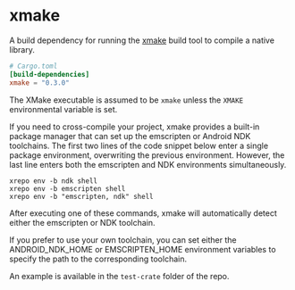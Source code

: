 # xmake

A build dependency for running the [xmake](https://xmake.io/) build tool to compile a native
library.

```toml
# Cargo.toml
[build-dependencies]
xmake = "0.3.0"
```

The XMake executable is assumed to be `xmake` unless the `XMAKE`
environmental variable is set.

If you need to cross-compile your project, xmake provides a built-in package manager that can set up the emscripten or Android NDK toolchains. The first two lines of the code snippet below enter a single package environment, overwriting the previous environment. However, the last line enters both the emscripten and NDK environments simultaneously.
```
xrepo env -b ndk shell
xrepo env -b emscripten shell
xrepo env -b "emscripten, ndk" shell
```
After executing one of these commands, xmake will automatically detect either the emscripten or NDK toolchain.

If you prefer to use your own toolchain, you can set either the ANDROID_NDK_HOME or EMSCRIPTEN_HOME environment variables to specify the path to the corresponding toolchain.

An example is available in the `test-crate` folder of the repo.